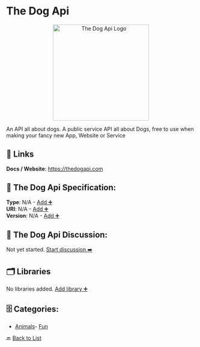 # The Dog Api
<p align="center">
    <img width="256" src="https://raw.githubusercontent.com/apis-list/apis-list/main/apis/the-dog-api/logo_256x256.png" alt="The Dog Api Logo"/>
</p>
An API all about dogs.  A public service API all about Dogs, free to use when making your fancy new App, Website or Service

##  🔗 Links
**Docs / Website**: https://thedogapi.com

## 🧬 The Dog Api Specification:
**Type**: N/A - [Add ➕](https://github.com/apis-list/apis-list/edit/main/apis.yaml#L19314)  
**URI**: N/A - [Add ➕](https://github.com/apis-list/apis-list/edit/main/apis.yaml#L19314)  
**Version**: N/A - [Add ➕](https://github.com/apis-list/apis-list/edit/main/apis.yaml#L19314)

## 💬 The Dog Api Discussion:
Not yet started. [Start discussion ➡️](https://github.com/apis-list/apis-list/discussions/new)

## 🗂️ Libraries

No libraries added. [Add library ➕](https://github.com/apis-list/apis-list/edit/main/apis.yaml#L19314)    


## 🗄️ Categories:
- [Animals](https://github.com/apis-list/apis-list#animals-)- [Fun](https://github.com/apis-list/apis-list#fun-)

🔙  [Back to List](https://github.com/apis-list/apis-list)
